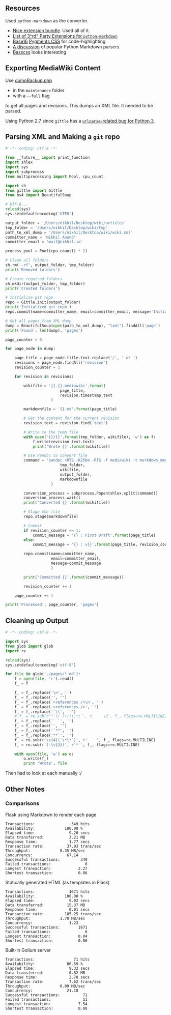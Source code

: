 ## Resources

Used `python-markdown` as the converter.

* [Nice extension bundle](http://facelessuser.github.io/pymdown-extensions/).
    Used all of it.
* [List of 3^rd^ Party Extensions for `python-markdown`](https://github.com/waylan/Python-Markdown/wiki/Third-Party-Extensions)
* [Base16](https://chriskempson.github.io/base16/#default) [Pygments CSS](https://github.com/idleberg/base16-pygments) for code-highlighting
* [A discussion](http://lepture.com/en/2014/markdown-parsers-in-python) of
    popular Python Markdown parsers.
* [Basscss](http://www.basscss.com/docs/base-reset/) looks interesting

## Exporting MediaWiki Content

Use [dumpBackup.php](https://git.wikimedia.org/blob/mediawiki%2Fcore.git/HEAD/maintenance%2FdumpBackup.php)

* in the `maintenance` folder
* with a `--full` flag

to get all pages and revisions. This dumps an XML file. It needed to be parsed.

Using Python 2.7 since `gittle` has a [`urlparse`-related bug for Python 3](https://github.com/FriendCode/gittle/issues/49).

## Parsing XML and Making a `git` repo

```python
# -*- coding: utf-8 -*-

from __future__ import print_function
import shlex
import sys
import subprocess
from multiprocessing import Pool, cpu_count

import sh
from gittle import Gittle
from bs4 import BeautifulSoup

# UTF-8...
reload(sys)
sys.setdefaultencoding('UTF8')

output_folder = '/Users/nikhil/Desktop/wiki/articles'
tmp_folder = '/Users/nikhil/Desktop/wiki/tmp'
path_to_xml_dump = '/Users/nikhil/Desktop/wiki/wiki.xml'
committer_name = 'Nikhil Anand'
committer_email = 'mail@nikhil.io'

process_pool = Pool(cpu_count() * 2)

# Clean all folders
sh.rm('-rf', output_folder, tmp_folder)
print('Removed folders')

# Create required folders
sh.mkdir(output_folder, tmp_folder)
print('Created folders')

# Initialize git repo
repo = Gittle.init(output_folder)
print('Initialized git repo')
repo.commit(name=committer_name, email=committer_email, message='Initial commit')

# Get all pages from XML dump
dump = BeautifulSoup(open(path_to_xml_dump), "lxml").findAll('page')
print('Found', len(dump), 'pages')

page_counter = 0

for page_node in dump:

    page_title = page_node.title.text.replace('/', ' or ')
    revisions = page_node.findAll('revision')
    revision_counter = 1

    for revision in revisions:

        wikifile = '{}.{}.mediawiki'.format(
                        page_title,
                        revision.timestamp.text
                    )

        markdownfile = '{}.md'.format(page_title)

        # Get the content for the current revision
        revision_text = revision.find('text')

        # Write to the temp file
        with open('{}/{}'.format(tmp_folder, wikifile), 'w') as f:
            f.write(revision_text.text)
            print('Wrote {}'.format(wikifile))

        # Use Pandoc to convert file
        command = 'pandoc +RTS -K256m -RTS -f mediawiki -t markdown_mmd "{}/{}" -o "{}/{}"'.format(
                        tmp_folder,
                        wikifile,
                        output_folder,
                        markdownfile
                    )

        conversion_process = subprocess.Popen(shlex.split(command))
        conversion_process.wait()
        print('Converted {}'.format(wikifile))

        # Stage the file
        repo.stage(markdownfile)

        # Commit
        if revision_counter == 1:
            commit_message = '{} : First Draft'.format(page_title)
        else:
            commit_message = '{} : v{}'.format(page_title, revision_counter)

        repo.commit(name=committer_name,
                    email=committer_email,
                    message=commit_message
                    )

        print('Committed {}'.format(commit_message))

        revision_counter += 1

    page_counter += 1

print('Processed', page_counter, 'pages')
```

## Cleaning up Output

```python
# -*- coding: utf-8 -*-

import sys
from glob import glob
import re

reload(sys)
sys.setdefaultencoding('utf-8')

for file in glob('./pages/*.md'):
    f = open(file, 'r').read()
    f_ = f

    f_ = f_.replace('\n', '')
    f_ = f_.replace('', '')
    f_ = f_.replace('<references />\n', '')
    f_ = f_.replace('<references />', '')
    f_ = f_.replace('`\\', '`')
    # f_ = re.sub(r'^`(( )+)?(.*)`', r'    \3', f_, flags=re.MULTILINE)
    f_ = f_.replace('` `', '')
    f_ = f_.replace('', '')
    f_ = f_.replace('`**', '')
    f_ = f_.replace('**`', '')
    f_ = re.sub(r'\s{4}(`\*\*`)', r'    ', f_, flags=re.MULTILINE)
    f_ = re.sub(r'(-\s{3})', r'* ', f_, flags=re.MULTILINE)

    with open(file, 'w') as o:
        o.write(f_)
        print 'Wrote', file

```

Then had to look at each manually :/

## Other Notes

### Comparisons

Flask using Markdown to render each page

```
Transactions:                349 hits
Availability:             100.00 %
Elapsed time:               9.20 secs
Data transferred:           3.21 MB
Response time:              1.77 secs
Transaction rate:          37.93 trans/sec
Throughput:             0.35 MB/sec
Concurrency:               67.14
Successful transactions:         349
Failed transactions:               0
Longest transaction:            2.27
Shortest transaction:           0.06
```

Statically generated HTML (as templates in Flask)

```
Transactions:               1671 hits
Availability:             100.00 %
Elapsed time:               9.02 secs
Data transferred:          15.37 MB
Response time:              0.01 secs
Transaction rate:         185.25 trans/sec
Throughput:             1.70 MB/sec
Concurrency:                1.23
Successful transactions:        1671
Failed transactions:               0
Longest transaction:            0.04
Shortest transaction:           0.00
```

Built-in Gollum server

```
Transactions:                 71 hits
Availability:              86.59 %
Elapsed time:               9.32 secs
Data transferred:           0.82 MB
Response time:              2.78 secs
Transaction rate:           7.62 trans/sec
Throughput:             0.09 MB/sec
Concurrency:               21.18
Successful transactions:          71
Failed transactions:              11
Longest transaction:            7.54
Shortest transaction:           0.00
```
